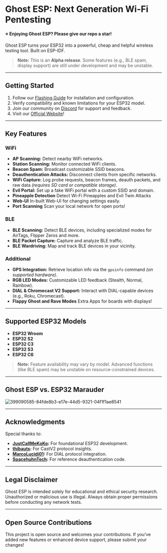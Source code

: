 # Ghost ESP: Next Generation Wi-Fi Pentesting

**⭐️ Enjoying Ghost ESP? Please give our repo a star!**

Ghost ESP turns your ESP32 into a powerful, cheap and helpful wireless testing tool. Built on ESP-IDF.

> **Note:** This is an **Alpha release**. Some features (e.g., BLE spam, display support) are still under development and may be unstable.

---

## Getting Started

1. Follow our [Flashing Guide](https://github.com/Spooks4576/Ghost_ESP/wiki) for installation and configuration.
2. Verify compatibility and known limitations for your ESP32 model.
3. Join our community on [Discord](https://discord.gg/PkdjxqYKe4) for support and feedback.
4. Visit our [Official Website](https://ghostesp.net)!

---

## Key Features

### WiFi
- **AP Scanning:** Detect nearby WiFi networks.
- **Station Scanning:** Monitor connected WiFi clients.
- **Beacon Spam:** Broadcast customizable SSID beacons.
- **Deauthentication Attacks:** Disconnect clients from specific networks.
- **WiFi Capture:** Log probe requests, beacon frames, deauth packets, and raw data *(requires SD card or compatible storage)*.
- **Evil Portal:** Set up a fake WiFi portal with a custom SSID and domain.
- **Pineapple Detection** Detect Wi-Fi Pineapples and Evil Twin Attacks
- **Web-UI** In-built Web-UI for changing settings easily.
- **Port Scanning** Scan your local network for open ports!
### BLE
- **BLE Scanning:** Detect BLE devices, including specialized modes for AirTags, Flipper Zeros and more.
- **BLE Packet Capture:** Capture and analyze BLE traffic.
- **BLE Wardriving:** Map and track BLE devices in your vicinity.

### Additional
- **GPS Integration:** Retrieve location info via the `gpsinfo` command *(on supported hardware)*.
- **RGB LED Modes:** Customizable LED feedback (Stealth, Normal, Rainbow).
- **DIAL & Chromecast V2 Support:** Interact with DIAL-capable devices (e.g., Roku, Chromecast).
- **Flappy Ghost and Rave Modes** Extra Apps for boards with displays!

---

## Supported ESP32 Models

- **ESP32 Wroom**
- **ESP32 S2**
- **ESP32 C3**
- **ESP32 S3**
- **ESP32 C6**

> **Note:** Feature availability may vary by model. Advanced functions (like BLE spam) may be unstable on resource-constrained devices.

---

## Ghost ESP vs. ESP32 Marauder
![399090585-84fde8b3-e17e-44d5-9321-04f1f1ae8541](https://github.com/user-attachments/assets/1455802e-390a-4320-a224-aba2bdd412d0)

---

## Acknowledgments

Special thanks to:

- **[JustCallMeKoKo](https://github.com/justcallmekoko/ESP32Marauder):** For foundational ESP32 development.
- **[thibauts](https://github.com/thibauts/node-castv2-client):** For CastV2 protocol insights.
- **[MarcoLucidi01](https://github.com/MarcoLucidi01/ytcast/tree/master/dial):** For DIAL protocol integration.
- **[SpacehuhnTech](https://github.com/SpacehuhnTech/esp8266_deauther):** For reference deauthentication code.

---

## Legal Disclaimer

Ghost ESP is intended solely for educational and ethical security research. Unauthorized or malicious use is illegal. Always obtain proper permissions before conducting any network tests.

---

## Open Source Contributions

This project is open source and welcomes your contributions. If you've added new features or enhanced device support, please submit your changes!

